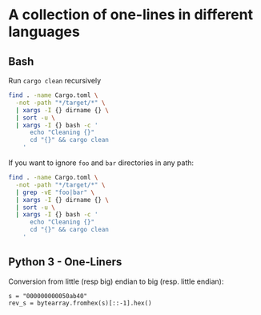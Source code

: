 # A collection of one-lines in different languages

## Bash

Run `cargo clean` recursively
```bash
find . -name Cargo.toml \
  -not -path "*/target/*" \
  | xargs -I {} dirname {} \
  | sort -u \
  | xargs -I {} bash -c '
      echo "Cleaning {}"
      cd "{}" && cargo clean
    '
```

If you want to ignore `foo` and `bar` directories in any path:
```bash
find . -name Cargo.toml \
  -not -path "*/target/*" \
  | grep -vE "foo|bar" \
  | xargs -I {} dirname {} \
  | sort -u \
  | xargs -I {} bash -c '
      echo "Cleaning {}"
      cd "{}" && cargo clean
    '
```

## Python 3 - One-Liners

Conversion from little (resp big) endian to big (resp. little endian):
```
s = "000000000050ab40"
rev_s = bytearray.fromhex(s)[::-1].hex()
```
